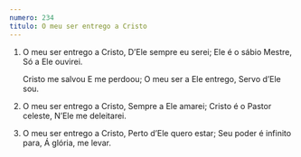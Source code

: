 ```yaml
---
numero: 234
titulo: O meu ser entrego a Cristo
---
```

1. O meu ser entrego a Cristo,
   D’Ele sempre eu serei;
   Ele é o sábio Mestre,
   Só a Ele ouvirei.

   Cristo me salvou
   E me perdoou;
   O meu ser a Ele entrego,
   Servo d’Ele sou.

2. O meu ser entrego a Cristo,
   Sempre a Ele amarei;
   Cristo é o Pastor celeste,
   N’Ele me deleitarei.

3. O meu ser entrego a Cristo,
   Perto d’Ele quero estar;
   Seu poder é infinito para,
   Á glória, me levar.
